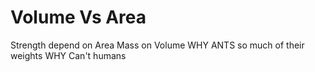 # Volume Vs Area
Strength depend on Area
Mass on Volume
WHY ANTS so much of their weights
WHY Can't humans

